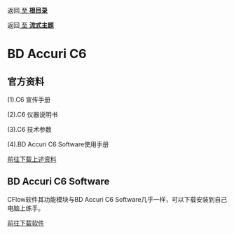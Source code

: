 返回[ 至 **根目录**](../../../README.md)

返回[ 至 **流式主题**](../facscontent.md)

# BD Accuri C6
## 官方资料
(1).C6 宣传手册

(2).C6 仪器说明书

(3).C6 技术参数

(4).BD Accuri C6 Software使用手册

 [前往下载上述资料](http://pan.baidu.com/s/1pKIOP9D)
 ## BD Accuri C6 Software
 CFlow软件其功能模块与BD Accuri C6 Software几乎一样，可以下载安装到自己电脑上练手。
 
 [前往下载软件](http://pan.baidu.com/s/1slpUI7N)  